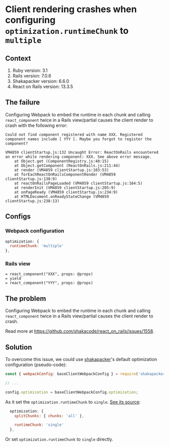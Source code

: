 # Client rendering crashes when configuring `optimization.runtimeChunk` to `multiple`

## Context

1. Ruby version: 3.1
2. Rails version: 7.0.6
3. Shakapacker version: 6.6.0
4. React on Rails version: 13.3.5

## The failure

Configuring Webpack to embed the runtime in each chunk and calling `react_component` twice in a Rails view/partial causes the client render to crash with the following error:

```
Could not find component registered with name XXX. Registered component names include [ YYY ]. Maybe you forgot to register the component?
```

```
VM4859 clientStartup.js:132 Uncaught Error: ReactOnRails encountered an error while rendering component: XXX. See above error message.
    at Object.get (ComponentRegistry.js:40:15)
    at Object.getComponent (ReactOnRails.js:211:44)
    at render (VM4859 clientStartup.js:103:53)
    at forEachReactOnRailsComponentRender (VM4859 clientStartup.js:138:9)
    at reactOnRailsPageLoaded (VM4859 clientStartup.js:164:5)
    at renderInit (VM4859 clientStartup.js:205:9)
    at onPageReady (VM4859 clientStartup.js:234:9)
    at HTMLDocument.onReadyStateChange (VM4859 clientStartup.js:238:13)
```

## Configs

### Webpack configuration

```js
optimization: {
  runtimeChunk: 'multiple'
},
```

### Rails view

```haml
= react_component("XXX", props: @props)
= yield
= react_component("YYY", props: @props)
```

## The problem

Configuring Webpack to embed the runtime in each chunk and calling `react_component` twice in a Rails view/partial causes the client render to crash.

Read more at https://github.com/shakacode/react_on_rails/issues/1558.

## Solution

To overcome this issue, we could use [shakapacker](https://github.com/shakacode/shakapacker)'s default optimization configuration (pseudo-code):

```js
const { webpackConfig: baseClientWebpackConfig } = require('shakapacker');

// ...

config.optimization = baseClientWebpackConfig.optimization;
```

As it set the `optimization.runtimeChunk` to `single`. [See its source](https://github.com/shakacode/shakapacker/blob/cdf32835d3e0949952b8b4b53063807f714f9b24/package/environments/base.js#L115-L119):

```js
  optimization: {
    splitChunks: { chunks: 'all' },

    runtimeChunk: 'single'
  },
```

Or set `optimization.runtimeChunk` to `single` directly.
